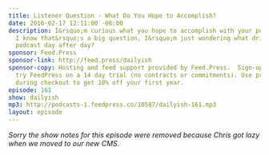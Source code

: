 ```yaml
---
title: Listener Question - What Do You Hope to Accomplish?
date: 2016-02-17 12:11:00 -06:00
description: I&rsquo;m curious what you hope to accomplish with your podcasting endeavours?
  I know that&rsquo;s a big question, I&rsquo;m just wondering what drives you to
  podcast day after day?
sponsor: Feed.Press
sponsor-link: http://feed.press/dailyish
sponsor-copy: Hosting and feed support provided by Feed.Press.  Sign-up today and
  try FeedPress on a 14 day trial (no contracts or commitments). Use promo code "dailyish"
  during checkout to get 10% off your first year.
episode: 161
show: dailyish
mp3: http://podcasts-1.feedpress.co/10587/dailyish-161.mp3
layout: episode
---
```


<em>Sorry the show notes for this episode were removed because Chris got lazy when we moved to our new CMS</em>.
